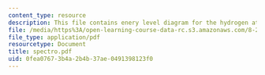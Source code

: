 ```yaml
---
content_type: resource
description: This file contains enery level diagram for the hydrogen atom.
file: /media/https%3A/open-learning-course-data-rc.s3.amazonaws.com/8-282j-introduction-to-astronomy-spring-2006/0fea07673b4a2b4b37ae0491398123f0_spectro.pdf
file_type: application/pdf
resourcetype: Document
title: spectro.pdf
uid: 0fea0767-3b4a-2b4b-37ae-0491398123f0
---
```


